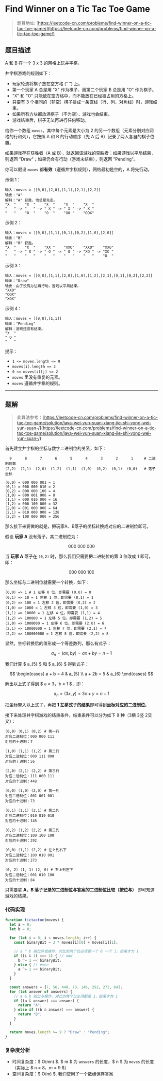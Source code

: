 # Find Winner on a Tic Tac Toe Game

> 题目地址: [https://leetcode-cn.com/problems/find-winner-on-a-tic-tac-toe-game/](https://leetcode-cn.com/problems/find-winner-on-a-tic-tac-toe-game/)

## 题目描述

A 和 B 在一个 3 x 3 的网格上玩井字棋。

井字棋游戏的规则如下：

* 玩家轮流将棋子放在空方格 (" ") 上。
* 第一个玩家 A 总是用 "X" 作为棋子，而第二个玩家 B 总是用 "O" 作为棋子。
* "X" 和 "O" 只能放在空方格中，而不能放在已经被占用的方格上。
* 只要有 3 个相同的（非空）棋子排成一条直线（行、列、对角线）时，游戏结束。
* 如果所有方块都放满棋子（不为空），游戏也会结束。
* 游戏结束后，棋子无法再进行任何移动。

给你一个数组 `moves`，其中每个元素是大小为 2 的另一个数组（元素分别对应网格的行和列），它按照 A 和 B 的行动顺序（先 A 后 B）记录了两人各自的棋子位置。

如果游戏存在获胜者（A 或 B），就返回该游戏的获胜者；如果游戏以平局结束，则返回 "Draw"；如果仍会有行动（游戏未结束），则返回 "Pending"。

你可以假设 `moves` 都**有效**（遵循井字棋规则），网格最初是空的，A 将先行动。

示例 1：

```
输入：moves = [[0,0],[2,0],[1,1],[2,1],[2,2]]
输出："A"
解释："A" 获胜，他总是先走。
"X  "    "X  "    "X  "    "X  "    "X  "
"   " -> "   " -> " X " -> " X " -> " X "
"   "    "O  "    "O  "    "OO "    "OOX"
```

示例 2：

```
输入：moves = [[0,0],[1,1],[0,1],[0,2],[1,0],[2,0]]
输出："B"
解释："B" 获胜。
"X  "    "X  "    "XX "    "XXO"    "XXO"    "XXO"
"   " -> " O " -> " O " -> " O " -> "XO " -> "XO "
"   "    "   "    "   "    "   "    "   "    "O  "
```

示例 3：

```
输入：moves = [[0,0],[1,1],[2,0],[1,0],[1,2],[2,1],[0,1],[0,2],[2,2]]
输出："Draw"
输出：由于没有办法再行动，游戏以平局结束。
"XXO"
"OOX"
"XOX"
```

示例 4：

```
输入：moves = [[0,0],[1,1]]
输出："Pending"
解释：游戏还没有结束。
"X  "
" O "
"   "
```

提示：

* `1 <= moves.length <= 9`
* `moves[i].length == 2`
* `0 <= moves[i][j] <= 2`
* `moves` 里没有重复的元素。
* `moves` 遵循井字棋的规则。

------

## 题解

> 此算法参考：[https://leetcode-cn.com/problems/find-winner-on-a-tic-tac-toe-game/solution/java-wei-yun-suan-xiang-jie-shi-yong-wei-yun-suan-/](https://leetcode-cn.com/problems/find-winner-on-a-tic-tac-toe-game/solution/java-wei-yun-suan-xiang-jie-shi-yong-wei-yun-suan-/)

首先建立井字棋的坐标与数字二进制位的关系，如下：

```
  9      8      7      6      5      4      3      2      1     # 二进制位数
(2,2)  (2,1)  (2,0)  (1,2)  (1,1)  (1,0)  (0,2)  (0,1)  (0,0)   # 落子坐标

(0,0) = 000 000 001 = 1
(0,1) = 000 000 010 = 2
(0,2) = 000 000 100 = 4
(1,0) = 000 001 000 = 8
(1,1) = 000 010 000 = 16
(1,2) = 000 100 000 = 32
(2,0) = 001 000 000 = 64
(2,1) = 010 000 000 = 128
(2,2) = 100 000 000 = 256
```

那么接下来要做的就是，把玩家A、B落子的坐标转换成对应的二进制位即可。

假设 **玩家 A** 没有落子，其二进制位为：

$$
000\ 000\ 000
$$

当 **玩家 A** 落子在 `(0,2)` 时，那么我们只需要把二进制位的第 3 位改成 1 即可，即：

$$
000\ 000\ 100
$$

那么坐标与二进制位就需要一个转换，如下：

```
(0,0) => 1 # 1 左移 0 位，即需要 (0,0) = 0
(0,1) => 10 = 1 左移 1 位，即需要 (0,1) = 1
(0,2) => 100 = 1 左移 2 位，即需要 (0,2) = 2
(1,0) => 1000 = 1 左移 3 位，即需要 (1,0) = 3
(1,1) => 10000 = 1 左移 4 位，即需要 (1,1) = 4
(1,2) => 100000 = 1 左移 5 位，即需要 (1,2) = 5
(2,0) => 1000000 = 1 左移 6 位，即需要 (2,0) = 6
(2,1) => 10000000 = 1 左移 7 位，即需要 (2,1) = 7
(2,2) => 100000000 = 1 左移 8 位，即需要 (2,2) = 8
```

显然，坐标转换后的值形成一个等差数列，那么有式子：

$$
a_{n} = (ax,by) = ax + by = n - 1
$$

我们计算 $ a_{5} $ 和 $ a_{6} $ 得到式子：

$$
\begin{cases}
  a + b = 4 & a_{5} \\
  a + 2b = 5 & a_{6}
\end{cases}
$$

解出以上式子得到 $ a = 3，b = 1 $，即：

$$
a_{n} = (3x,y) = 3x + y = n -1
$$

把坐标带入以上式子，再把 **1 左移式子的结果**即可得到**坐标对应的二进制位**。

接下来处理井字棋游戏的结束条件，结束条件可以分为如下 8 种（3横 3竖 2交叉）：

```
(0,0) (0,1) (0,2) # 第一行
对应二进制位：000 000 111
对应的十进制：7

(1,0) (1,1) (1,2) # 第二行
对应二进制位：000 111 000
对应的十进制：56

(2,0) (2,1) (2,2) # 第三行
对应二进制位：111 000 111
对应的十进制：448

(0,0) (1,0) (2,0) # 第一列
对应二进制位：001 001 001
对应的十进制：73

(0,1) (1,1) (2,1) # 第二列
对应二进制位：010 010 010
对应的十进制：146

(0,2) (1,2) (2,2) # 第三列
对应二进制位：100 100 100
对应的十进制：292

(0,0) (1,1) (2,2) # 左上到右下
对应二进制位：100 010 001
对应的十进制：273

(0, 2) (1, 1) (2, 0) # 右上到左下
对应二进制位：001 010 100
对应的十进制：84
```

只需要拿 **A、B 落子记录的二进制位与答案的二进制位比较（按位与）** 即可知道游戏的结果。

### 代码实现

```js
function tictactoe(moves) {
  let a = 0;
  let b = 0;

  for (let i = 0; i < moves.length; i++) {
    const binaryBit = 3 * moves[i][0] + moves[i][1];

    // a ^ b 按位异或操作，对比的两个位必须要一个 0 一个 1，结果才为 1
    if ((i & 1) === 1) { // odd
      b ^= 1 << binaryBit;
    } else { // even
      a ^= 1 << binaryBit;
    }
  }

  const answers = [7, 56, 448, 73, 146, 292, 273, 84];
  for (let answer of answers) {
    // a & b 按位与操作，对比的两个位必须都是 1，结果才为 1
    if ((a & answer) === answer) {
      return "A";
    } else if ((b & answer) === answer) {
      return "B";
    }
  }

  return moves.length >= 9 ? "Draw" : "Pending";
}
```

### 复杂度分析

* 时间复杂度：$ O(mn) $. $ m $ 为 `answers` 的长度，$ n $ 为 `moves` 的长度（实际上 $ n = 8，m = 9 $）
* 空间复杂度：$ O(m) $. 我们使用了一个数组保存答案
